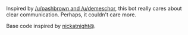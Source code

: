 Inspired by [/u/pashbrown and /u/demeschor](https://bit.ly/2Wwfe6G), this bot
really cares about clear communication. Perhaps, it couldn't care more.

Base code inspired by [nickatnight@](https://github.com/nickatnight/docker-reddit-bot-base).